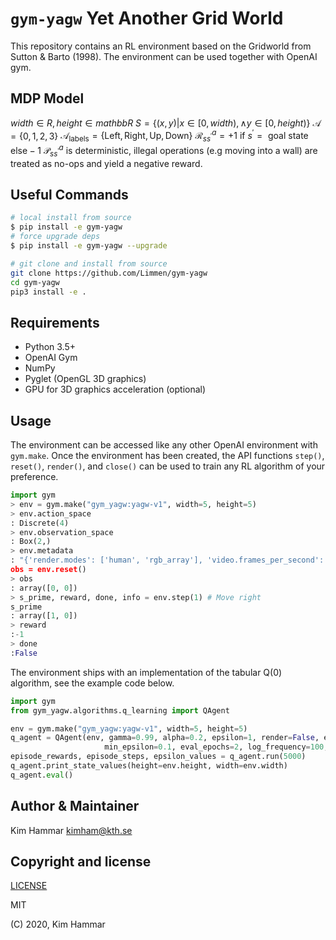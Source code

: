 # `gym-yagw` Yet Another Grid World

This repository contains an RL environment based on the Gridworld from Sutton & Barto (1998).
The environment can be used together with OpenAI gym.

## MDP Model
$width \in R, height \in mathbb{R}$
$S = \{(x,y) | x \in [0, width), \land y \in [0, height)\}$
$\mathcal{A} = \{0,1,2,3\}$
$\mathcal{A}_{\text{labels}} = \{\text{Left}, \text{Right}, \text{Up}, \text{Down}\}$
$\mathcal{R}_{ss^{\prime}}^{a} = +1 \text{ if } s^{\prime} = \text{ goal state else} -1$
$\mathcal{P}_{ss^{\prime}}^a$ is deterministic, illegal operations (e.g moving into a wall) are 
treated as no-ops and yield a negative reward.

## Useful Commands

```bash
# local install from source
$ pip install -e gym-yagw
# force upgrade deps
$ pip install -e gym-yagw --upgrade

# git clone and install from source
git clone https://github.com/Limmen/gym-yagw
cd gym-yagw
pip3 install -e .
```

## Requirements
- Python 3.5+
- OpenAI Gym
- NumPy
- Pyglet (OpenGL 3D graphics)
- GPU for 3D graphics acceleration (optional)

## Usage
The environment can be accessed like any other OpenAI environment with `gym.make`. 
Once the environment has been created, the API functions
`step()`, `reset()`, `render()`, and `close()` can be used to train any RL algorithm of
your preference.
```python
import gym
> env = gym.make("gym_yagw:yagw-v1", width=5, height=5)
> env.action_space
: Discrete(4)
> env.observation_space
: Box(2,)
> env.metadata
: "{'render.modes': ['human', 'rgb_array'], 'video.frames_per_second': 50}
obs = env.reset()
> obs
: array([0, 0])
> s_prime, reward, done, info = env.step(1) # Move right
s_prime
: array([1, 0])
> reward
:-1
> done
:False
```

The environment ships with an implementation of the tabular Q(0) algorithm, see the example code below.

```python
import gym
from gym_yagw.algorithms.q_learning import QAgent

env = gym.make("gym_yagw:yagw-v1", width=5, height=5)
q_agent = QAgent(env, gamma=0.99, alpha=0.2, epsilon=1, render=False, eval_sleep=0.35,
                     min_epsilon=0.1, eval_epochs=2, log_frequency=100, epsilon_decay=0.999)
episode_rewards, episode_steps, epsilon_values = q_agent.run(5000)
q_agent.print_state_values(height=env.height, width=env.width)
q_agent.eval()
```

## Author & Maintainer

Kim Hammar <kimham@kth.se>

## Copyright and license

[LICENSE](LICENSE.md)

MIT

(C) 2020, Kim Hammar